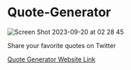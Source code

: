 # Quote-Generator

![Screen Shot 2023-09-20 at 02 28 45](https://github.com/sametili/Quote-Generator/assets/73019784/2bfd34c9-9e2d-411d-890e-30e4dd370879)

Share your favorite quotes on Twitter

[Quote Generator Website Link](https://sametili.github.io/Quote-Generator/)
